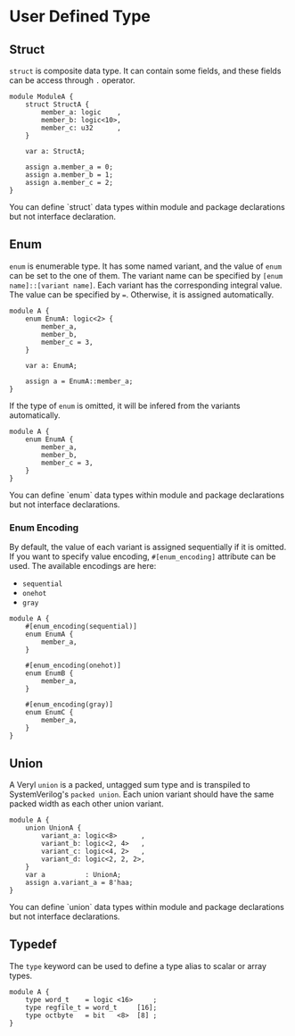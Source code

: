 # User Defined Type

## Struct

`struct` is composite data type.
It can contain some fields, and these fields can be access through `.` operator.

```veryl,playground
module ModuleA {
    struct StructA {
        member_a: logic    ,
        member_b: logic<10>,
        member_c: u32      ,
    }

    var a: StructA;

    assign a.member_a = 0;
    assign a.member_b = 1;
    assign a.member_c = 2;
}
```

<div class="warning">
You can define `struct` data types within module and package declarations but not interface declaration.
</div>

## Enum

`enum` is enumerable type.
It has some named variant, and the value of `enum` can be set to the one of them.
The variant name can be specified by `[enum name]::[variant name]`.
Each variant has the corresponding integral value.
The value can be specified by `=`.
Otherwise, it is assigned automatically.

```veryl,playground
module A {
    enum EnumA: logic<2> {
        member_a,
        member_b,
        member_c = 3,
    }

    var a: EnumA;

    assign a = EnumA::member_a;
}
```

If the type of `enum` is omitted, it will be infered from the variants automatically.

```veryl,playground
module A {
    enum EnumA {
        member_a,
        member_b,
        member_c = 3,
    }
}
```

<div class="warning">
You can define `enum` data types within module and package declarations but not interface declarations.
</div>

### Enum Encoding

By default, the value of each variant is assigned sequentially if it is omitted.
If you want to specify value encoding, `#[enum_encoding]` attribute can be used.
The available encodings are here:

* `sequential`
* `onehot`
* `gray`

```veryl,playground
module A {
    #[enum_encoding(sequential)]
    enum EnumA {
        member_a,
    }

    #[enum_encoding(onehot)]
    enum EnumB {
        member_a,
    }

    #[enum_encoding(gray)]
    enum EnumC {
        member_a,
    }
}
```

## Union

A Veryl `union` is a packed, untagged sum type and is transpiled to SystemVerilog's `packed union`.
Each  union variant should have the same packed width as each other union variant.

```veryl,playground
module A {
    union UnionA {
        variant_a: logic<8>      ,
        variant_b: logic<2, 4>   ,
        variant_c: logic<4, 2>   ,
        variant_d: logic<2, 2, 2>,
    }
    var a          : UnionA;
    assign a.variant_a = 8'haa;
}
```

<div class="warning">
You can define `union` data types within module and package declarations but not interface declarations.
</div>

## Typedef

The `type` keyword can be used to define a type alias to scalar or array types.

```veryl,playground
module A {
    type word_t    = logic <16>     ;
    type regfile_t = word_t     [16];
    type octbyte   = bit   <8>  [8] ;
}
```
